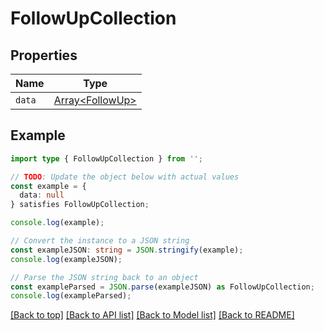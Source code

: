 # FollowUpCollection

## Properties

| Name   | Type                                 |
| ------ | ------------------------------------ |
| `data` | [Array&lt;FollowUp&gt;](FollowUp.md) |

## Example

```typescript
import type { FollowUpCollection } from '';

// TODO: Update the object below with actual values
const example = {
  data: null
} satisfies FollowUpCollection;

console.log(example);

// Convert the instance to a JSON string
const exampleJSON: string = JSON.stringify(example);
console.log(exampleJSON);

// Parse the JSON string back to an object
const exampleParsed = JSON.parse(exampleJSON) as FollowUpCollection;
console.log(exampleParsed);
```

[[Back to top]](#) [[Back to API list]](../README.md#api-endpoints) [[Back to Model list]](../README.md#models) [[Back to README]](../README.md)
